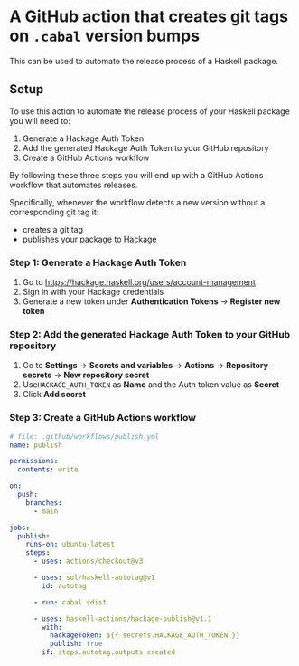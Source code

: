 # A GitHub action that creates git tags on `.cabal` version bumps

This can be used to automate the release process of a Haskell package.

## Setup

To use this action to automate the release process of your Haskell package you
will need to:

1. Generate a Hackage Auth Token
2. Add the generated Hackage Auth Token to your GitHub repository
3. Create a GitHub Actions workflow

By following these three steps you will end up with a GitHub Actions workflow
that automates releases.

Specifically, whenever the workflow detects a new version without a
corresponding git tag it:

 - creates a git tag
 - publishes your package to [Hackage](https://hackage.haskell.org)

### Step 1: Generate a Hackage Auth Token
1. Go to https://hackage.haskell.org/users/account-management
2. Sign in with your Hackage credentials
3. Generate a new token under **Authentication Tokens** -> **Register new token**

### Step 2: Add the generated Hackage Auth Token to your GitHub repository
1. Go to **Settings** -> **Secrets and variables** -> **Actions** -> **Repository secrets** -> **New repository secret**
2. Use`HACKAGE_AUTH_TOKEN` as **Name** and the Auth token value as **Secret**
3. Click **Add secret**

### Step 3: Create a GitHub Actions workflow
```yaml
# file: .github/workflows/publish.yml
name: publish

permissions:
  contents: write

on:
  push:
    branches:
      - main

jobs:
  publish:
    runs-on: ubuntu-latest
    steps:
      - uses: actions/checkout@v3

      - uses: sol/haskell-autotag@v1
        id: autotag

      - run: cabal sdist

      - uses: haskell-actions/hackage-publish@v1.1
        with:
          hackageToken: ${{ secrets.HACKAGE_AUTH_TOKEN }}
          publish: true
        if: steps.autotag.outputs.created
```

